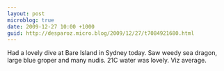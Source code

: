 ```yaml
---
layout: post
microblog: true
date: 2009-12-27 10:00 +1000
guid: http://desparoz.micro.blog/2009/12/27/t7084921680.html
---
```

Had a lovely dive at Bare Island in Sydney today. Saw weedy sea dragon, large blue groper and many nudis. 21C water was lovely. Viz average.
